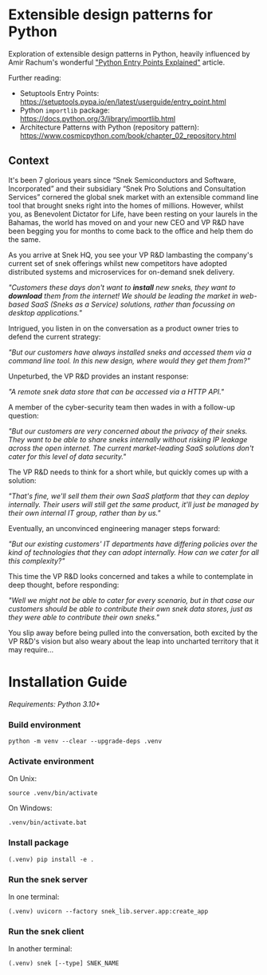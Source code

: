 # Extensible design patterns for Python

Exploration of extensible design patterns in Python, heavily influenced by Amir Rachum's wonderful
["Python Entry Points Explained"](https://amir.rachum.com/python-entry-points/) article.

Further reading:
- Setuptools Entry Points: https://setuptools.pypa.io/en/latest/userguide/entry_point.html
- Python `importlib` package: https://docs.python.org/3/library/importlib.html
- Architecture Patterns with Python (repository pattern): https://www.cosmicpython.com/book/chapter_02_repository.html

## Context

It's been 7 glorious years since “Snek Semiconductors and Software, Incorporated” and their
subsidiary “Snek Pro Solutions and Consultation Services” cornered the global snek market with an extensible
command line tool that brought sneks right into the homes of millions. However, whilst you, as Benevolent Dictator for Life, 
have been resting on your laurels in the Bahamas, the world has moved on and your new CEO and VP R&D have been 
begging you for months to come back to the office and help them do the same.

As you arrive at Snek HQ, you see your VP R&D lambasting the company's current set of snek offerings whilst new 
competitors have adopted distributed systems and microservices for on-demand snek delivery.

_"Customers these days don't want to **install** new sneks, they want to **download** them from the internet! We should be leading
the market in web-based SaaS (Sneks as a Service) solutions, rather than focussing on desktop applications."_

Intrigued, you listen in on the conversation as a product owner tries to defend the current strategy:

_"But our customers have always installed sneks and accessed them via a command line tool. In this new design,
where would they get them from?"_

Unpeturbed, the VP R&D provides an instant response:

_"A remote snek data store that can be accessed via a HTTP API."_

A member of the cyber-security team then wades in with a follow-up question:

_"But our customers are very concerned about the privacy of their sneks. They want to be able to share sneks
internally without risking IP leakage across the open internet. The current market-leading SaaS solutions don't cater
for this level of data security."_

The VP R&D needs to think for a short while, but quickly comes up with a solution:

_"That's fine, we'll sell them their own SaaS platform that they can deploy internally. Their users will still get
the same product, it'll just be managed by their own internal IT group, rather than by us."_

Eventually, an unconvinced engineering manager steps forward:

_"But our existing customers' IT departments have differing policies over the kind of technologies that they can 
adopt internally. How can we cater for all this complexity?"_

This time the VP R&D looks concerned and takes a while to contemplate in deep thought, before responding:

_"Well we might not be able to cater for every scenario, but in that case our customers should be able to contribute 
their own snek data stores, just as they were able to contribute their own sneks."_

You slip away before being pulled into the conversation, both excited by the VP R&D's vision but also weary about the
leap into uncharted territory that it may require...


# Installation Guide

_Requirements: Python 3.10+_

### Build environment
```commandline
python -m venv --clear --upgrade-deps .venv
```

### Activate environment
On Unix:
```commandline
source .venv/bin/activate
```
On Windows:
```commandline
.venv/bin/activate.bat
```

### Install package
```commandline
(.venv) pip install -e .
```

### Run the snek server
In one terminal:
```commandline
(.venv) uvicorn --factory snek_lib.server.app:create_app
```

### Run the snek client
In another terminal:
```commandline
(.venv) snek [--type] SNEK_NAME
```